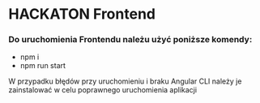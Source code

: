 # HACKATON Frontend

### Do uruchomienia Frontendu należu użyć poniższe komendy:

- npm i
- npm run start

W przypadku błędów przy uruchomieniu i braku Angular CLI należy je zainstalować w celu poprawnego uruchomienia aplikacji
